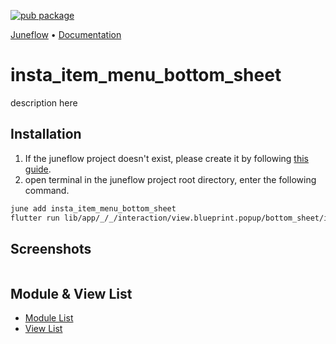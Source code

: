 [![pub package](https://img.shields.io/pub/v/insta_item_menu_bottom_sheet.svg)](https://pub.dartlang.org/packages/insta_item_menu_bottom_sheet)

<p>
  <a href="https://github.com/melodysdreamj/juneflow">Juneflow</a> •
  <a href="https://doc.juneflow.org/get-started">Documentation</a>
</p>

# insta_item_menu_bottom_sheet
description here

##  Installation
1. If the juneflow project doesn't exist, please create it by following [this guide](https://doc.juneflow.org/get-started).
2. open terminal in the juneflow project root directory, enter the following command.
 ```bash
 june add insta_item_menu_bottom_sheet
 flutter run lib/app/_/_/interaction/view.blueprint.popup/bottom_sheet/insta_item_menu_bottom_sheet/usage.dart -d chrome
 ```

## Screenshots
![]()

## Module & View List
- [Module List](https://github.com/melodysdreamj/juneflow/tree/module-list)
- [View List](https://github.com/melodysdreamj/june_view_store/tree/view-list)